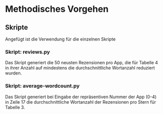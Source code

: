 # Methodisches Vorgehen


## Skripte
Angefügt ist die Verwendung für die einzelnen Skripte


### Skript: reviews.py
Das Skript generiert die 50 neusten Rezensionen pro App, die für Tabelle 4 in ihrer Anzahl auf mindestens die durchschnittliche Wortanzahl reduziert wurden.


### Skript: average-wordcount.py
Das Skript generiert bei Eingabe der repräsentiven Nummer der App (0-4) in Zeile 17 die durchschnittliche Wortanzahl der Rezensionen pro Stern für Tabelle 3. 

